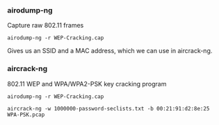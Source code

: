 ### airodump-ng
Capture raw 802.11 frames

```
airodump-ng -r WEP-Cracking.cap
```

Gives us an SSID and a MAC address, which we can use in aircrack-ng.

### aircrack-ng
802.11 WEP and WPA/WPA2-PSK key cracking program

```
airodump-ng -r WEP-Cracking.cap
```
```
aircrack-ng -w 1000000-password-seclists.txt -b 00:21:91:d2:8e:25  WPA-PSK.pcap
```
